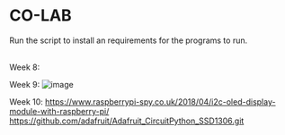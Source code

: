 # CO-LAB

Run the script to install an requirements for the programs to run.

</br>
Week 8:


Week 9:
![image](https://user-images.githubusercontent.com/45201620/100462745-ba406a00-30f0-11eb-8518-81cf37ae25ba.png)

Week 10:
https://www.raspberrypi-spy.co.uk/2018/04/i2c-oled-display-module-with-raspberry-pi/
https://github.com/adafruit/Adafruit_CircuitPython_SSD1306.git
